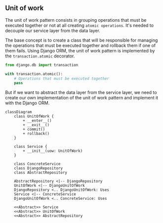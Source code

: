 ## Unit of work

The unit of work pattern consists in grouping operations that must be executed together or not at all creating `atomic operations`. It's needed to decouple our service layer from the data layer.

The base concept is to create a class that will be responsible for managing the operations that must be executed together and rollback them if one of them fails.
Using Django ORM, the unit of work pattern is implemented by the `transaction.atomic` decorator.

```python
from django.db import transaction

with transaction.atomic():
    # Operations that must be executed together
    pass
```

But if we want to abstract the data layer from the service layer, we need to create our own implementation of the unit of work pattern and implement it with the Django ORM.

```mermaid
classDiagram
    class UnitOfWork {
        + __enter__()
        + __exit__()
        + commit()
        + rollback()
    }

    class Service {
        + __init__(uow: UnitOfWork)
    }

    class ConcreteService
    class DjangoRepository
    class AbstractRepository

    AbstractRepository <|-- DjangoRepository
    UnitOfWork <|-- DjangoUnitOfWork
    DjangoRepository <.. DjangoUnitOfWork: Uses
    Service <|-- ConcreteService
    DjangoUnitOfWork <.. ConcreteService: Uses

    <<Abstract>> Service
    <<Abstract>> UnitOfWork
    <<Abstract>> AbstractRepository
```

